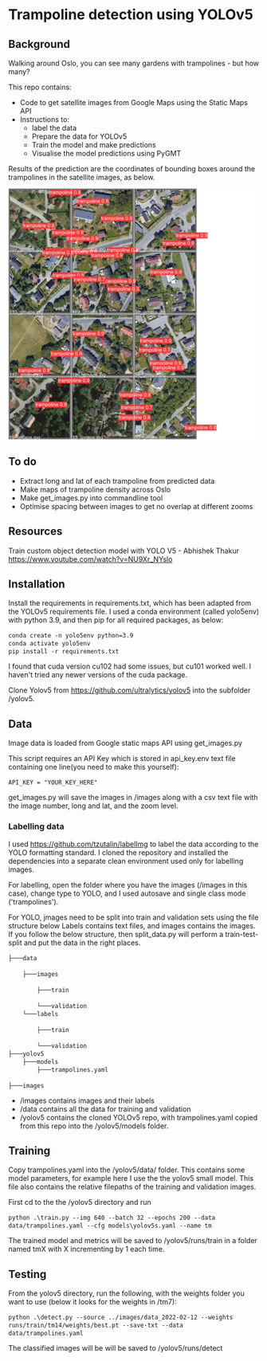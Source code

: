# Trampoline detection using YOLOv5
## Background

Walking around Oslo, you can see many gardens with trampolines - but how many? 

This repo contains:
* Code to get satellite images from Google Maps using the Static Maps API
* Instructions to:
    - label the data
    - Prepare the data for YOLOv5
    - Train the model and make predictions
    - Visualise the model predictions using PyGMT

Results of the prediction are the coordinates of bounding boxes around the trampolines in the satellite images, as below.

![](./resources/val_batch0_pred.jpg)
## To do

* Extract long and lat of each trampoline from predicted data
* Make maps of trampoline density across Oslo
* Make get_images.py into commandline tool
* Optimise spacing between images to get no overlap at different zooms

## Resources

Train custom object detection model with YOLO V5 - Abhishek Thakur
https://www.youtube.com/watch?v=NU9Xr_NYslo

## Installation

Install the requirements in requirements.txt, which has been adapted from the YOLOv5 requirements file. I used a conda environment (called yolo5env) with python 3.9, and then pip for all required packages, as below:

    conda create -n yolo5env python=3.9
    conda activate yolo5env
    pip install -r requirements.txt

I found that cuda version cu102 had some issues, but cu101 worked well. I haven't tried any newer versions of the cuda package.

Clone Yolov5 from https://github.com/ultralytics/yolov5 into the subfolder /yolov5.

## Data

Image data is loaded from Google static maps API using get_images.py

This script requires an API Key which is stored in api_key.env text file containing one line(you need to make this yourself):

    API_KEY = "YOUR_KEY_HERE"
    
get_images.py will save the images in /images along with a csv text file with the image number, long and lat, and the zoom level.

### Labelling data

I used https://github.com/tzutalin/labelImg to label the data according to the YOLO formatting standard. I cloned the repository and installed the dependencies into a separate clean environment used only for labelling images. 

For labelling, open the folder where you have the images (/images in this case), change type to YOLO, and I used autosave and single class mode ('trampolines').

For YOLO, jmages need to be split into train and validation sets using the file structure below Labels contains text files, and images contains the images. If you follow the below structure, then split_data.py will perform a train-test-split and put the data in the right places. 

    ├───data

        ├───images

            ├───train

            └───validation
        └───labels

            ├───train

            └───validation
    ├───yolov5
        ├───models
            ├───trampolines.yaml

    ├───images


* /images contains images and their labels
* /data contains all the data for training and validation
* /yolov5 contains the cloned YOLOv5 repo, with trampolines.yaml copied from this repo into the /yolov5/models folder.

## Training 

Copy trampolines.yaml into the /yolov5/data/ folder. This contains some model parameters, for example here I use the the yolov5 small model. This file also contains the relative filepaths of the training and validation images.

First cd to the the /yolov5 directory and run

    python .\train.py --img 640 --batch 32 --epochs 200 --data data/trampolines.yaml --cfg models\yolov5s.yaml --name tm

The trained model and metrics will be saved to /yolov5/runs/train in a folder named tmX with X incrementing by 1 each time.

## Testing

From the yolov5 directory, run the following, with the weights folder you want to use (below it looks for the weights in /tm7):

    python .\detect.py --source ../images/data_2022-02-12 --weights runs/train/tm14/weights/best.pt --save-txt --data data/trampolines.yaml

The classified images will be will be saved to /yolov5/runs/detect